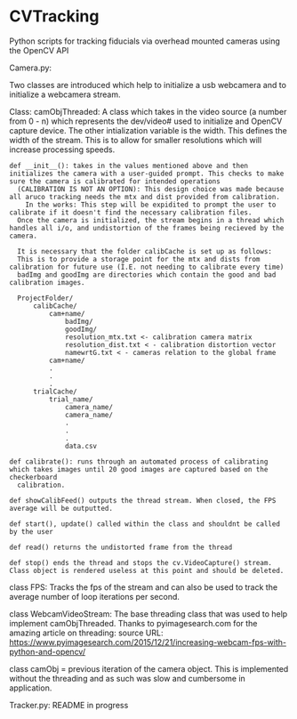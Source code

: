 # CVTracking
Python scripts for tracking fiducials via overhead mounted cameras using the OpenCV API

Camera.py:

  Two classes are introduced which help to initialize a usb webcamera and to initialize a webcamera stream. 
  
  Class: camObjThreaded:
    A class which takes in the video source (a number from 0 - n) which represents the dev/video# used to initialize and OpenCV capture device.
    The other intialization variable is the width. This defines the width of the stream. This is to allow for smaller resolutions which will increase processing speeds.

    def __init__(): takes in the values mentioned above and then initializes the camera with a user-guided prompt. This checks to make sure the camera is calibrated for intended operations
      (CALIBRATION IS NOT AN OPTION): This design choice was made because all aruco tracking needs the mtx and dist provided from calibration. 
        In the works: This step will be expidited to prompt the user to calibrate if it doesn't find the necessary calibration files.
      Once the camera is initialized, the stream begins in a thread which handles all i/o, and undistortion of the frames being recieved by the camera.

      It is necessary that the folder calibCache is set up as follows:
      This is to provide a storage point for the mtx and dists from calibration for future use (I.E. not needing to calibrate every time)
      badImg and goodImg are directories which contain the good and bad calibration images.

      ProjectFolder/
          calibCache/
              cam+name/
                  badImg/
                  goodImg/
                  resolution_mtx.txt <- calibration camera matrix
                  resolution_dist.txt < - calibration distortion vector
                  namewrtG.txt < - cameras relation to the global frame
              cam+name/
              .
              .
              .
          trialCache/
              trial_name/
                  camera_name/
                  camera_name/
                  .
                  .
                  .
                  data.csv

    def calibrate(): runs through an automated process of calibrating which takes images until 20 good images are captured based on the checkerboard
      calibration.

    def showCalibFeed() outputs the thread stream. When closed, the FPS average will be outputted.

    def start(), update() called within the class and shouldnt be called by the user

    def read() returns the undistorted frame from the thread

    def stop() ends the thread and stops the cv.VideoCapture() stream. Class object is rendered useless at this point and should be deleted.

  class FPS:
    Tracks the fps of the stream and can also be used to track the average number of loop iterations per second.
    
  class WebcamVideoStream:
    The base threading class that was used to help implement camObjThreaded. Thanks to pyimagesearch.com for the amazing article on threading:
      source URL: https://www.pyimagesearch.com/2015/12/21/increasing-webcam-fps-with-python-and-opencv/
  
  class camObj = previous iteration of the camera object. This is implemented without the threading and as such was slow and cumbersome in application.
  
Tracker.py:
  README in progress
  
  
